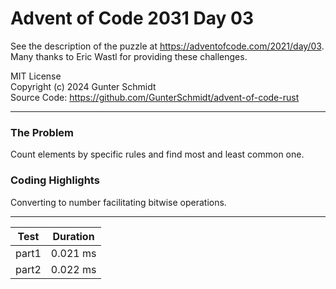 # Advent of Code 2031 Day 03

See the description of the puzzle at <https://adventofcode.com/2021/day/03>.  
Many thanks to Eric Wastl for providing these challenges.

MIT License  
Copyright (c) 2024 Gunter Schmidt  
Source Code: <https://github.com/GunterSchmidt/advent-of-code-rust>

---
### The Problem

Count elements by specific rules and find most and least common one.

### Coding Highlights

Converting to number facilitating bitwise operations.

---

| Test  | Duration |
| ----- | -------- |
| part1 | 0.021 ms |
| part2 | 0.022 ms |

